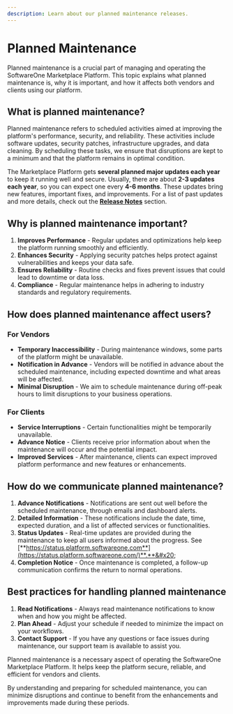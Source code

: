 ```yaml
---
description: Learn about our planned maintenance releases.
---
```


# Planned Maintenance

Planned maintenance is a crucial part of managing and operating the SoftwareOne Marketplace Platform. This topic explains what planned maintenance is, why it is important, and how it affects both vendors and clients using our platform.

## **What is planned maintenance?**

Planned maintenance refers to scheduled activities aimed at improving the platform's performance, security, and reliability. These activities include software updates, security patches, infrastructure upgrades, and data cleaning. By scheduling these tasks, we ensure that disruptions are kept to a minimum and that the platform remains in optimal condition.

The Marketplace Platform gets **several planned major updates each year** to keep it running well and secure. Usually, there are about **2-3 updates each year**, so you can expect one every **4-6 months**. These updates bring new features, important fixes, and improvements. For a list of past updates and more details, check out the [**Release Notes**](release-notes/) section.

## **Why is planned maintenance important?**

1. **Improves Performance** - Regular updates and optimizations help keep the platform running smoothly and efficiently.
2. **Enhances Security** - Applying security patches helps protect against vulnerabilities and keeps your data safe.
3. **Ensures Reliability** - Routine checks and fixes prevent issues that could lead to downtime or data loss.
4. **Compliance** - Regular maintenance helps in adhering to industry standards and regulatory requirements.

## **How does planned maintenance affect users?**

### **For Vendors**

* **Temporary Inaccessibility** - During maintenance windows, some parts of the platform might be unavailable.
* **Notification in Advance** - Vendors will be notified in advance about the scheduled maintenance, including expected downtime and what areas will be affected.
* **Minimal Disruption** - We aim to schedule maintenance during off-peak hours to limit disruptions to your business operations.

### **For Clients**

* **Service Interruptions** - Certain functionalities might be temporarily unavailable.
* **Advance Notice** - Clients receive prior information about when the maintenance will occur and the potential impact.
* **Improved Services** - After maintenance, clients can expect improved platform performance and new features or enhancements.

## **How do we communicate planned maintenance?**

1. **Advance Notifications** - Notifications are sent out well before the scheduled maintenance, through emails and dashboard alerts.
2. **Detailed Information** - These notifications include the date, time, expected duration, and a list of affected services or functionalities.
3. **Status Updates** - Real-time updates are provided during the maintenance to keep all users informed about the progress. See [**https://status.platform.softwareone.com**](https://status.platform.softwareone.com/)**.**&#x20;
4. **Completion Notice** - Once maintenance is completed, a follow-up communication confirms the return to normal operations.

## **Best practices for handling planned maintenance**

1. **Read Notifications** - Always read maintenance notifications to know when and how you might be affected.
2. **Plan Ahead** - Adjust your schedule if needed to minimize the impact on your workflows.
3. **Contact Support** - If you have any questions or face issues during maintenance, our support team is available to assist you.

Planned maintenance is a necessary aspect of operating the SoftwareOne Marketplace Platform. It helps keep the platform secure, reliable, and efficient for vendors and clients.&#x20;

By understanding and preparing for scheduled maintenance, you can minimize disruptions and continue to benefit from the enhancements and improvements made during these periods.
